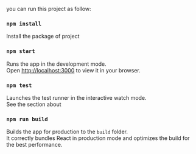 
 you can run this project as follow:
  
### `npm install`
Install the package of project
### `npm start`

Runs the app in the development mode.\
Open [http://localhost:3000](http://localhost:3000) to view it in your browser.

### `npm test`

Launches the test runner in the interactive watch mode.\
See the section about 
### `npm run build`

Builds the app for production to the `build` folder.\
It correctly bundles React in production mode and optimizes the build for the best performance.


